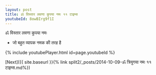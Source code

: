 ```yaml
---
layout: post
title: ॐ विस्तार लवणा कुपया नमः ११ टाइम्स
youtubeId: 8owBIrg9f1I
---
```

 
 
 ॐ विस्तार लवणा कुपया नमः  
 
 -  जो बहुत व्यापक नमक की तरह है 
 
  
 
  
 
 
 
 
 
 


{% include youtubePlayer.html id=page.youtubeId %}
 
[Next]({{ site.baseurl }}{% link  split2/_posts/2014-10-09-ॐ त्रियुगया नमः ११ टाइम्स.md%})
 
